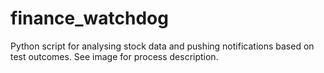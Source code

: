 # finance_watchdog
Python script for analysing stock data and pushing notifications based on test outcomes.
See image for process description.
